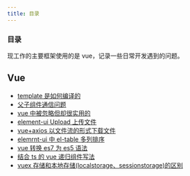 ```yaml
---
title: 目录
---
```


### 目录

现工作的主要框架使用的是 vue，记录一些日常开发遇到的问题。

<!-- ## CSS

-   [object.fit](./css/1) -->

## Vue

-   [template 是如何编译的](/accumulate/vue/1.html)
-   [父子组件通信问题](/accumulate/vue/2.html)
-   [vue 中被忽略但却很实用的](/accumulate/vue/3.html)
-   [element-ui Upload 上传文件](/accumulate/vue/4.html)
-   [vue+axios 以文件流的形式下载文件](/accumulate/vue/5.html)
-   [elemrnt-ui 中 el-table 多列排序](/accumulate/vue/6.html)
-   [vue 转换 es7 为 es5 语法](/accumulate/vue/7.html)
-   [结合 ts 的 vue 递归组件写法](/accumulate/vue/8.html)
-   [vuex 存储和本地存储(localstorage、sessionstorage)的区别](/accumulate/vue/9.html)
